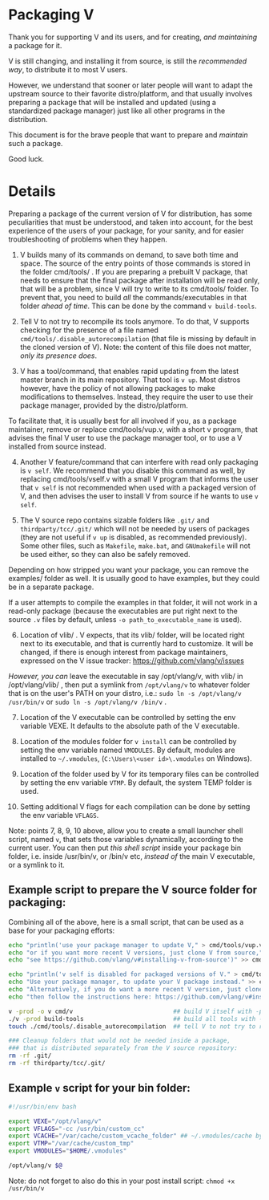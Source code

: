 Packaging V
=============

Thank you for supporting V and its users, and for creating, *and maintaining* a package for it.

V is still changing, and installing it from source, is still the *recommended way*, to
distribute it to most V users.

However, we understand that sooner or later people will want to adapt the
upstream source to their favorite distro/platform, and that usually involves preparing a package
that will be installed and updated (using a standardized package manager) just like all other
programs in the distribution.

This document is for the brave people that want to prepare and
*maintain* such a package.

Good luck.

Details
=============

Preparing a package of the current version of V for distribution, has some peculiarities
that must be understood, and taken into account, for the best experience of the users of
your package, for your sanity, and for easier troubleshooting of problems when they happen.

1) V builds many of its commands on demand, to save both time and space. The source of the
entry points of those commands is stored in the folder cmd/tools/ . If you are preparing a
prebuilt V package, that needs to ensure that the final package after installation will be
read only, that will be a problem, since V will try to write to its cmd/tools/ folder.
To prevent that, you need to build *all* the commands/executables in that folder *ahead of time*.
This can be done by the command `v build-tools`.

2) Tell V to not try to recompile its tools anymore. To do that, V supports checking for the
presence of a file named `cmd/tools/.disable_autorecompilation` (that file is missing by default
in the cloned version of V).
Note: the content of this file does not matter, *only its presence does*.

3) V has a tool/command, that enables rapid updating from the latest master branch in its main
repository. That tool is `v up`. Most distros however, have the policy of not allowing packages
to make modifications to themselves. Instead, they require the user to use their package manager,
provided by the distro/platform.

To facilitate that, it is usually best for all involved if you, as a package maintainer, remove
or replace cmd/tools/vup.v, with a short v program, that advises the final V user to use the
package manager tool, or to use a V installed from source instead.

4) Another V feature/command that can interfere with read only packaging is `v self`. We
recommend that you disable this command as well, by replacing cmd/tools/vself.v with a small
V program that informs the user that `v self` is not recommended when used with a packaged
version of V, and then advises the user to install V from source if he wants to use `v self`.

5) The V source repo contains sizable folders like `.git/` and `thirdparty/tcc/.git/` which will
not be needed by users of packages (they are not useful if `v up` is disabled,
as recommended previously). Some other files, such as `Makefile`, `make.bat`, and `GNUmakefile`
will not be used either, so they can also be safely removed.

Depending on how stripped you want your package, you can remove the examples/ folder as well.
It is usually good to have examples, but they could be in a separate package.

If a user attempts to compile the examples in that folder, it
will not work in a read-only package (because the executables are put right next to the 
source `.v` files by default, unless `-o path_to_executable_name` is used).

6) Location of vlib/ . V expects, that its vlib/ folder, will be located right next to its
executable, and that is currently hard to customize. It will be changed, if there is enough
interest from package maintainers, expressed on the V issue tracker:
https://github.com/vlang/v/issues

*However, you can* leave the executable in say /opt/vlang/v, with vlib/ in /opt/vlang/vlib/ ,
then put a symlink from `/opt/vlang/v` to whatever folder that is on the user's PATH on your
distro, i.e.: `sudo ln -s /opt/vlang/v /usr/bin/v` or `sudo ln -s /opt/vlang/v /bin/v` .

7) Location of the V executable can be controlled by setting the env variable VEXE.
It defaults to the absolute path of the V executable.

8) Location of the modules folder for `v install` can be controlled by setting the env variable
named `VMODULES`. By default, modules are installed to `~/.vmodules`,
(`C:\Users\<user id>\.vmodules` on Windows).

9) Location of the folder used by V for its temporary files can be controlled by setting the env
variable `VTMP`.  By default, the system TEMP folder is used.

10) Setting additional V flags for each compilation can be done by setting the env variable
`VFLAGS`.

Note: points 7, 8, 9, 10 above, allow you to create a small launcher shell script, named `v`,
that sets those variables dynamically, according to the current user. You can then put
*this shell script* inside your package bin folder, i.e. inside /usr/bin/v, or /bin/v etc,
*instead of* the main V executable, or a symlink to it.


Example script to prepare the V source folder for packaging:
-----------------------------------------------------------

Combining all of the above, here is a small script, that can be used as a base for your packaging
efforts:

```sh
echo "println('use your package manager to update V," > cmd/tools/vup.v
echo "or if you want more recent V versions, just clone V from source," >> cmd/tools/vup.v
echo "see https://github.com/vlang/v#installing-v-from-source')" >> cmd/tools/vup.v

echo "println('v self is disabled for packaged versions of V." > cmd/tools/vself.v
echo "Use your package manager, to update your V package instead." >> cmd/tools/vself.v
echo "Alternatively, if you do want a more recent V version, just clone V from source," >> cmd/tools/vself.v
echo "then follow the instructions here: https://github.com/vlang/v#installing-v-from-source')" >> cmd/tools/vself.v

v -prod -o v cmd/v                            ## build V itself with -prod
./v -prod build-tools                         ## build all tools with -prod too
touch ./cmd/tools/.disable_autorecompilation  ## tell V to not try to recompile any tool anymore

### Cleanup folders that would not be needed inside a package,
### that is distributed separately from the V source repository:
rm -rf .git/
rm -rf thirdparty/tcc/.git/
```

Example `v` script for your bin folder:
--------------------------------------------------

```sh
#!/usr/bin/env bash

export VEXE="/opt/vlang/v"
export VFLAGS="-cc /usr/bin/custom_cc"
export VCACHE="/var/cache/custom_vcache_folder" ## ~/.vmodules/cache by default
export VTMP="/var/cache/custom_tmp"
export VMODULES="$HOME/.vmodules"

/opt/vlang/v $@
```

Note: do not forget to also do this in your post install script: `chmod +x /usr/bin/v`
